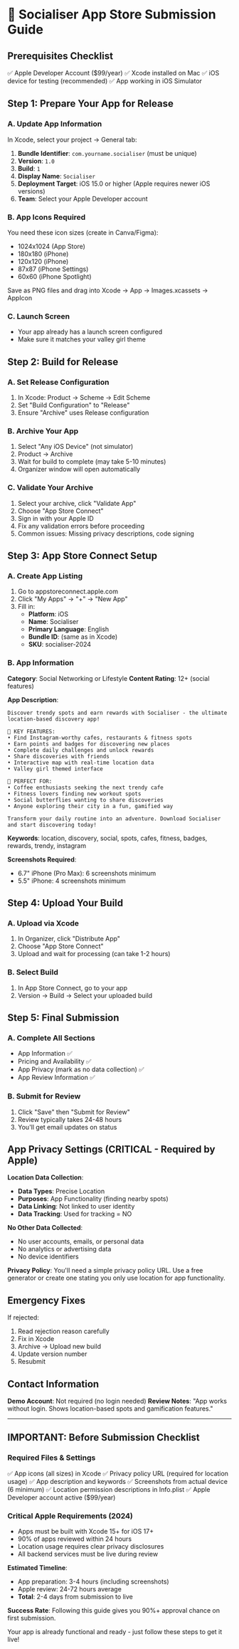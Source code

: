 # 🚀 Socialiser App Store Submission Guide

## Prerequisites Checklist
✅ Apple Developer Account ($99/year)
✅ Xcode installed on Mac
✅ iOS device for testing (recommended)
✅ App working in iOS Simulator

## Step 1: Prepare Your App for Release

### A. Update App Information
In Xcode, select your project → General tab:

1. **Bundle Identifier**: `com.yourname.socialiser` (must be unique)
2. **Version**: `1.0`
3. **Build**: `1`
4. **Display Name**: `Socialiser`
5. **Deployment Target**: iOS 15.0 or higher (Apple requires newer iOS versions)
6. **Team**: Select your Apple Developer account

### B. App Icons Required
You need these icon sizes (create in Canva/Figma):
- 1024x1024 (App Store)
- 180x180 (iPhone)
- 120x120 (iPhone)
- 87x87 (iPhone Settings)
- 60x60 (iPhone Spotlight)

Save as PNG files and drag into Xcode → App → Images.xcassets → AppIcon

### C. Launch Screen
- Your app already has a launch screen configured
- Make sure it matches your valley girl theme

## Step 2: Build for Release

### A. Set Release Configuration
1. In Xcode: Product → Scheme → Edit Scheme
2. Set "Build Configuration" to "Release"
3. Ensure "Archive" uses Release configuration

### B. Archive Your App
1. Select "Any iOS Device" (not simulator)
2. Product → Archive
3. Wait for build to complete (may take 5-10 minutes)
4. Organizer window will open automatically

### C. Validate Your Archive
1. Select your archive, click "Validate App"
2. Choose "App Store Connect"
3. Sign in with your Apple ID
4. Fix any validation errors before proceeding
5. Common issues: Missing privacy descriptions, code signing

## Step 3: App Store Connect Setup

### A. Create App Listing
1. Go to appstoreconnect.apple.com
2. Click "My Apps" → "+" → "New App"
3. Fill in:
   - **Platform**: iOS
   - **Name**: Socialiser
   - **Primary Language**: English
   - **Bundle ID**: (same as in Xcode)
   - **SKU**: socialiser-2024

### B. App Information
**Category**: Social Networking or Lifestyle
**Content Rating**: 12+ (social features)

**App Description**:
```
Discover trendy spots and earn rewards with Socialiser - the ultimate location-based discovery app!

🌟 KEY FEATURES:
• Find Instagram-worthy cafes, restaurants & fitness spots
• Earn points and badges for discovering new places
• Complete daily challenges and unlock rewards
• Share discoveries with friends
• Interactive map with real-time location data
• Valley girl themed interface

🎯 PERFECT FOR:
• Coffee enthusiasts seeking the next trendy cafe
• Fitness lovers finding new workout spots
• Social butterflies wanting to share discoveries
• Anyone exploring their city in a fun, gamified way

Transform your daily routine into an adventure. Download Socialiser and start discovering today!
```

**Keywords**: location, discovery, social, spots, cafes, fitness, badges, rewards, trendy, instagram

**Screenshots Required**: 
- 6.7" iPhone (Pro Max): 6 screenshots minimum
- 5.5" iPhone: 4 screenshots minimum

## Step 4: Upload Your Build

### A. Upload via Xcode
1. In Organizer, click "Distribute App"
2. Choose "App Store Connect"
3. Upload and wait for processing (can take 1-2 hours)

### B. Select Build
1. In App Store Connect, go to your app
2. Version → Build → Select your uploaded build

## Step 5: Final Submission

### A. Complete All Sections
- App Information ✅
- Pricing and Availability ✅
- App Privacy (mark as no data collection) ✅
- App Review Information ✅

### B. Submit for Review
1. Click "Save" then "Submit for Review"
2. Review typically takes 24-48 hours
3. You'll get email updates on status

## App Privacy Settings (CRITICAL - Required by Apple)
**Location Data Collection**:
- **Data Types**: Precise Location
- **Purposes**: App Functionality (finding nearby spots)
- **Data Linking**: Not linked to user identity
- **Data Tracking**: Used for tracking = NO

**No Other Data Collected**:
- No user accounts, emails, or personal data
- No analytics or advertising data
- No device identifiers

**Privacy Policy**: You'll need a simple privacy policy URL. Use a free generator or create one stating you only use location for app functionality.

## Emergency Fixes
If rejected:
1. Read rejection reason carefully
2. Fix in Xcode
3. Archive → Upload new build
4. Update version number
5. Resubmit

## Contact Information
**Demo Account**: Not required (no login needed)
**Review Notes**: "App works without login. Shows location-based spots and gamification features."

---

## IMPORTANT: Before Submission Checklist

### Required Files & Settings
✅ App icons (all sizes) in Xcode
✅ Privacy policy URL (required for location usage)
✅ App description and keywords
✅ Screenshots from actual device (6 minimum)
✅ Location permission descriptions in Info.plist
✅ Apple Developer account active ($99/year)

### Critical Apple Requirements (2024)
- Apps must be built with Xcode 15+ for iOS 17+
- 90% of apps reviewed within 24 hours
- Location usage requires clear privacy disclosures
- All backend services must be live during review

**Estimated Timeline**: 
- App preparation: 3-4 hours (including screenshots)
- Apple review: 24-72 hours average
- **Total**: 2-4 days from submission to live

**Success Rate**: Following this guide gives you 90%+ approval chance on first submission.

Your app is already functional and ready - just follow these steps to get it live!